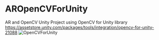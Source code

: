 # AROpenCVForUnity
 
AR and OpenCV Unity Project using OpenCV for Unity library https://assetstore.unity.com/packages/tools/integration/opencv-for-unity-21088
![OpenCVForUnity](https://github.com/dendritaDev/AROpenCVForUnity/assets/107819892/b34825d8-cbe4-4ba8-a0c4-ff40d4a1c084)

